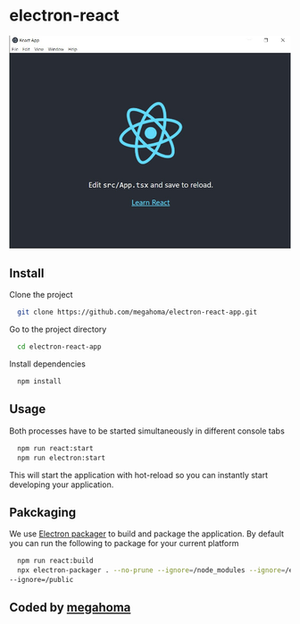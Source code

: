 # electron-react

![Screenshot](/docs/img/electron-react-app.jpg)

## Install

Clone the project

```bash
  git clone https://github.com/megahoma/electron-react-app.git
```

Go to the project directory

```bash
  cd electron-react-app
```

Install dependencies

```bash
  npm install
```


## Usage

Both processes have to be started simultaneously in different console tabs

```bash
  npm run react:start
  npm run electron:start
```
This will start the application with hot-reload so you can instantly start developing your application.

## Pakckaging

We use  [Electron packager](https://github.com/electron/electron-packager) to build and package the application. By default you can run the following to package for your current platform

```bash
  npm run react:build
  npx electron-packager . --no-prune --ignore=/node_modules --ignore=/e2e --overwrite --ignore=/src 
--ignore=/public
```

## Coded by [megahoma](https://github.com/megahoma)